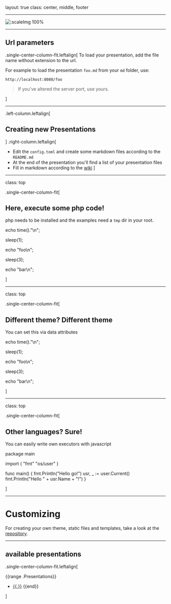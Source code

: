 layout: true
class: center, middle, footer

---

![:scaleImg 100%](/static/internal/img/presla-logo-black.svg "PresLa")

---

## Url parameters

.single-center-column-fit.leftalign[
To load your presentation, add the file name without extension to the url.

For example to load the presentation `foo.md` from your `md` folder, use:

```
http://localhost:8080/foo
```

> If you've altered the server port, use yours.

]

---

.left-column.leftalign[
## Creating new Presentations
]
.right-column.leftalign[
- Edit the `config.toml` and create some markdown files according to the `README.md`
- At the end of the presentation you'll find a list of your presentation files
- Fill in markdown according to the [wiki](https://github.com/gnab/remark/wiki)
]

---

class: top

.single-center-column-fit[

## Here, execute some php code!

php needs to be installed and the examples need a `tmp` dir in your root.

<div class="editor" data-filename="/tmp/main.php" data-executor="php"><?php

echo time()."\n";

sleep(1);

echo "foo\n";

sleep(3);

echo "bar\n";
</div>
]

---

class: top

.single-center-column-fit[

## Different theme? Different theme

You can set this via data attributes

<div class="editor" data-filename="/tmp/main.php" data-executor="php" data-theme="solarized_light"><?php

echo time()."\n";

sleep(1);

echo "foo\n";

sleep(3);

echo "bar\n";
</div>
]

---

class: top

.single-center-column-fit[

## Other languages? Sure!

You can easily write own executors with javascript

<div class="editor" data-filename="/tmp/main.go" data-executor="go">package main

import (
    "fmt"
    "os/user"
)

func main() {
    fmt.Println("Hello go!")
    usr, _ := user.Current()
    fmt.Println("Hello " + usr.Name + "!")
}
</div>
]

---

# Customizing

For creating your own theme, static files and templates, take a look at the [repository](https://git.3stadt.com/3stadt/presla).

---

## available presentations

.single-center-column-fit.leftalign[

{{range .Presentations}}
- [{{.}}](/{{.}})
{{end}}

]